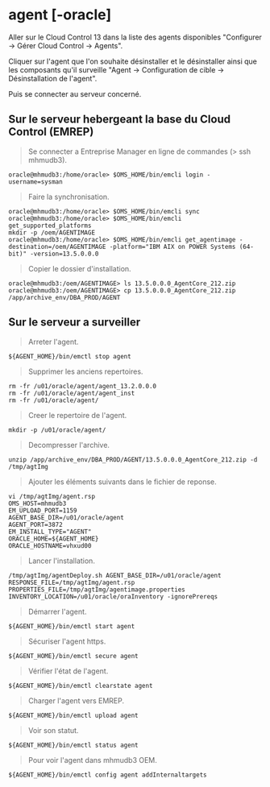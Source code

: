 # agent [-oracle]

Aller sur le Cloud Control 13 dans la liste des agents disponibles "Configurer -> Gérer Cloud Control -> Agents".

Cliquer sur l'agent que l'on souhaite désinstaller et le désinstaller ainsi que les composants qu'il surveille "Agent -> Configuration de cible -> Désinstallation de l'agent".

Puis se connecter au serveur concerné.

## Sur le serveur hebergeant la base du Cloud Control (EMREP)

> Se connecter a Entreprise Manager en ligne de commandes (> ssh mhmudb3).

```
oracle@mhmudb3:/home/oracle> $OMS_HOME/bin/emcli login -username=sysman
```

> Faire la synchronisation.

```
oracle@mhmudb3:/home/oracle> $OMS_HOME/bin/emcli sync
oracle@mhmudb3:/home/oracle> $OMS_HOME/bin/emcli get_supported_platforms
mkdir -p /oem/AGENTIMAGE
oracle@mhmudb3:/home/oracle> $OMS_HOME/bin/emcli get_agentimage -destination=/oem/AGENTIMAGE -platform="IBM AIX on POWER Systems (64-bit)" -version=13.5.0.0.0
```

> Copier le dossier d'installation.

```
oracle@mhmudb3:/oem/AGENTIMAGE> ls 13.5.0.0.0_AgentCore_212.zip
oracle@mhmudb3:/oem/AGENTIMAGE> cp 13.5.0.0.0_AgentCore_212.zip /app/archive_env/DBA_PROD/AGENT
```

## Sur le serveur a surveiller

> Arreter l'agent.

```
${AGENT_HOME}/bin/emctl stop agent
```

> Supprimer les anciens repertoires.

```
rm -fr /u01/oracle/agent/agent_13.2.0.0.0
rm -fr /u01/oracle/agent/agent_inst
rm -fr /u01/oracle/agent/
```

> Creer le repertoire de l'agent.

```
mkdir -p /u01/oracle/agent/
```

> Decompresser l'archive.

```
unzip /app/archive_env/DBA_PROD/AGENT/13.5.0.0.0_AgentCore_212.zip -d /tmp/agtImg
```

> Ajouter les éléments suivants dans le fichier de reponse.

```
vi /tmp/agtImg/agent.rsp
OMS_HOST=mhmudb3
EM_UPLOAD_PORT=1159
AGENT_BASE_DIR=/u01/oracle/agent
AGENT_PORT=3872
EM_INSTALL_TYPE="AGENT"
ORACLE_HOME=${AGENT_HOME}
ORACLE_HOSTNAME=vhxud00
```

> Lancer l'installation.

```
/tmp/agtImg/agentDeploy.sh AGENT_BASE_DIR=/u01/oracle/agent RESPONSE_FILE=/tmp/agtImg/agent.rsp PROPERTIES_FILE=/tmp/agtImg/agentimage.properties INVENTORY_LOCATION=/u01/oracle/oraInventory -ignorePrereqs
```

> Démarrer l'agent.

```
${AGENT_HOME}/bin/emctl start agent
```

> Sécuriser l'agent https.

```
${AGENT_HOME}/bin/emctl secure agent
```

> Vérifier l'état de l'agent.

```
${AGENT_HOME}/bin/emctl clearstate agent
```

> Charger l'agent vers EMREP.

```
${AGENT_HOME}/bin/emctl upload agent
```

> Voir son statut.

```
${AGENT_HOME}/bin/emctl status agent
```

> Pour voir l'agent dans mhmudb3 OEM.

```
${AGENT_HOME}/bin/emctl config agent addInternaltargets
```